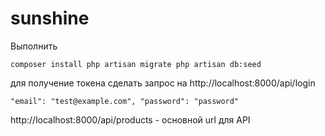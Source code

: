 # sunshine

Выполнить

`
composer install
php artisan migrate
php artisan db:seed
`

для получение токена сделать запрос на  http://localhost:8000/api/login

`
"email": "test@example.com",
"password": "password"
`

http://localhost:8000/api/products - основной url для API
